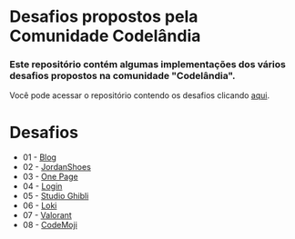 # Desafios propostos pela Comunidade Codelândia

### Este repositório contém algumas implementações dos vários desafios propostos na comunidade "Codelândia".

Você pode acessar o repositório contendo os desafios clicando [aqui](https://pages.github.com/](https://www.figma.com/file/Yb9IBH56g7T1hdIyZ3BMNO/Desafios---Codel%C3%A2ndia?node-id=0%3A1)https://www.figma.com/file/Yb9IBH56g7T1hdIyZ3BMNO/Desafios---Codel%C3%A2ndia?node-id=0%3A1).

# Desafios

* 01 - [Blog](https://marcoas25.github.io/codelandia/01)
* 02 - [JordanShoes](https://marcoas25.github.io/codelandia/02)
* 03 - [One Page](https://marcoas25.github.io/codelandia/03)
* 04 - [Login](https://marcoas25.github.io/codelandia/04)
* 05 - [Studio Ghibli](https://marcoas25.github.io/codelandia/05)
* 06 - [Loki](https://marcoas25.github.io/codelandia/06)
* 07 - [Valorant](https://marcoas25.github.io/codelandia/07)
* 08 - [CodeMoji](https://marcoas25.github.io/codelandia/08)
